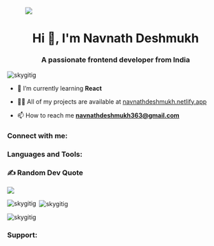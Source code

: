 <h1 align="center" style="width:100;%">
 <img src="https://user-images.githubusercontent.com/95478989/198955082-6e78ebb5-e1e4-49f9-8d32-6e5af3984dcd.gif" />
</h1>
<h1 align="center">Hi 👋, I'm Navnath Deshmukh</h1>
<h3 align="center">A passionate frontend developer from India</h3>

<p align="left"> <img src="https://komarev.com/ghpvc/?username=skygitig&label=Profile%20views&color=0e75b6&style=flat" alt="skygitig" /> </p>

<!--<p align="left"> <a href="https://github.com/ryo-ma/github-profile-trophy"><img src="https://github-profile-trophy.vercel.app/?username=skygitig" alt="skygitig" /></a> </p>-->

- 🌱 I’m currently learning **React**

- 👨‍💻 All of my projects are available at [navnathdeshmukh.netlify.app](https://navnathdeshmukh.netlify.app/)

- 📫 How to reach me **navnathdeshmukh363@gmail.com**

<h3 align="left">Connect with me:</h3>
<p align="left">
<!-- <a href="https://instagram.com/sky.git" target="blank"><img align="center" src="https://raw.githubusercontent.com/rahuldkjain/github-profile-readme-generator/master/src/images/icons/Social/instagram.svg" alt="sky.git" height="30" width="40" /></a>
<a href="https://www.youtube.com/c/skygit" target="blank"><img align="center" src="https://raw.githubusercontent.com/rahuldkjain/github-profile-readme-generator/master/src/images/icons/Social/youtube.svg" alt="skygit" height="30" width="40" /></a> -->
</p>

<h3 align="left">Languages and Tools:</h3>


### ✍️ Random Dev Quote
![](https://quotes-github-readme.vercel.app/api?type=horizontal&theme=gruvbox)

<p><img align="left" src="https://github-readme-stats.vercel.app/api/top-langs?username=skygitig&show_icons=true&locale=en&layout=compact" alt="skygitig" /></p>

<p>&nbsp;<img align="center" src="https://github-readme-stats.vercel.app/api?username=skygitig&show_icons=true&locale=en" alt="skygitig" /></p>

<p><img align="center" src="https://github-readme-streak-stats.herokuapp.com/?user=skygitig&" alt="skygitig" /></p>

<h3 align="left">Support:</h3>
<p></a></p><br><br>
